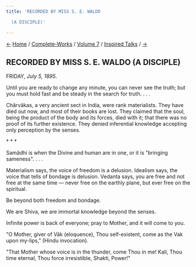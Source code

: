 ```yaml
---
title: 'RECORDED BY MISS S. E. WALDO

  (A DISCIPLE)'

---
```

<div>

[←](12_wednesday_july_3.htm) [Home](../../../index.htm) /
[Complete-Works](../../complete_works.htm) / [Volume
7](../volume_7_contents.htm) / [Inspired
Talks](inspired_talks_contents.htm) / [→](14_saturday_july_6.htm)

  

## RECORDED BY MISS S. E. WALDO (A DISCIPLE)

FRIDAY, *July 5, 1895*.

Until you are ready to change any minute, you can never see the truth;
but you must hold fast and be steady in the search for truth. . . .

Chârvâkas, a very ancient sect in India, were rank materialists. They
have died out now, and most of their books are lost. They claimed that
the soul, being the product of the body and its forces, died with it;
that there was no proof of its further existence. They denied
inferential knowledge accepting only perception by the senses.

\*    \*    \*

Samâdhi is when the Divine and human are in one, or it is "bringing
sameness". . . .

Materialism says, the voice of freedom is a delusion. Idealism says, the
voice that tells of bondage is delusion. Vedanta says, you are free and
not free at the same time — never free on the earthly plane, but ever
free on the spiritual.

Be beyond both freedom and bondage.

We are Shiva, we are immortal knowledge beyond the senses.

Infinite power is back of everyone; pray to Mother, and it will come to
you.

"O Mother, giver of Vâk (eloquence), Thou self-existent, come as the Vak
upon my-lips," (Hindu invocation).

"That Mother whose voice is in the thunder, come Thou in me! Kali, Thou
time eternal, Thou force irresistible, Shakti, Power!"

</div>
